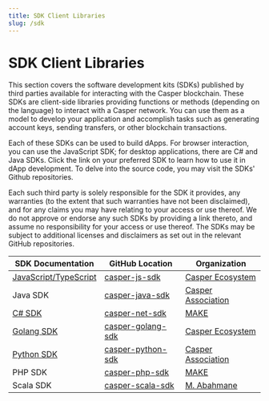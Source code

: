 ```yaml
---
title: SDK Client Libraries
slug: /sdk
---
```


# SDK Client Libraries

This section covers the software development kits (SDKs) published by third parties available for interacting with the Casper blockchain. These SDKs are client-side libraries providing functions or methods (depending on the language) to interact with a Casper network. You can use them as a model to develop your application and accomplish tasks such as generating account keys, sending transfers, or other blockchain transactions.

Each of these SDKs can be used to build dApps. For browser interaction, you can use the JavaScript SDK; for desktop applications, there are C# and Java SDKs. Click the link on your preferred SDK to learn how to use it in dApp development. To delve into the source code, you may visit the SDKs' Github repositories.

Each such third party is solely responsible for the SDK it provides, any warranties (to the extent that such warranties have not been disclaimed), and for any claims you may have relating to your access or use thereof. We do not approve or endorse any such SDKs by providing a link thereto, and assume no responsibility for your access or use thereof. The SDKs may be subject to additional licenses and disclaimers as set out in the relevant GitHub repositories.

| SDK Documentation      | GitHub Location      | Organization |
| ---------------------- | -------------------- | ---------- |
|[JavaScript/TypeScript](./script-sdk.md) | [casper-js-sdk](https://github.com/casper-ecosystem/casper-js-sdk/)| [Casper Ecosystem](https://github.com/casper-ecosystem) |
|Java SDK | [casper-java-sdk](https://github.com/casper-network/casper-java-sdk/)| [Casper Association](https://github.com/casper-network)|
|[C# SDK](./csharp-sdk.md)|[casper-net-sdk](https://github.com/make-software/casper-net-sdk)| [MAKE](https://github.com/make-software) |
|[Golang SDK](./go-sdk.md) |[casper-golang-sdk](https://github.com/casper-ecosystem/casper-golang-sdk/)| [Casper Ecosystem](https://github.com/casper-ecosystem) |
|[Python SDK](./python-sdk.md) |[casper-python-sdk](https://github.com/casper-network/casper-python-sdk/)| [Casper Association](https://github.com/casper-network) |
|PHP SDK|[casper-php-sdk](https://github.com/make-software/casper-php-sdk)| [MAKE](https://github.com/make-software) |
| Scala SDK | [casper-scala-sdk](https://github.com/abahmanem/casper-scala-sdk) | [M. Abahmane](https://github.com/abahmanem) |
